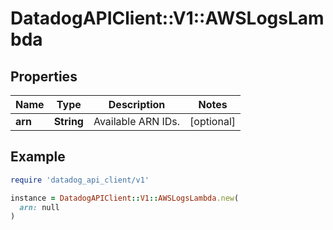 # DatadogAPIClient::V1::AWSLogsLambda

## Properties

| Name    | Type       | Description        | Notes      |
| ------- | ---------- | ------------------ | ---------- |
| **arn** | **String** | Available ARN IDs. | [optional] |

## Example

```ruby
require 'datadog_api_client/v1'

instance = DatadogAPIClient::V1::AWSLogsLambda.new(
  arn: null
)
```
